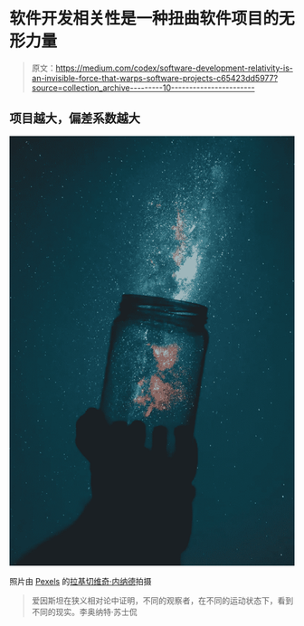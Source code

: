 # 软件开发相关性是一种扭曲软件项目的无形力量

> 原文：<https://medium.com/codex/software-development-relativity-is-an-invisible-force-that-warps-software-projects-c65423dd5977?source=collection_archive---------10----------------------->

## 项目越大，偏差系数越大

![](img/4076dc0df6d7f1fac6cd87f5f8830471.png)

照片由 [Pexels](https://www.pexels.com/photo/creative-photo-of-person-holding-glass-mason-jar-under-a-starry-sky-1274260/?utm_content=attributionCopyText&utm_medium=referral&utm_source=pexels) 的[拉基切维奇·内纳德](https://www.pexels.com/@rakicevic-nenad-233369?utm_content=attributionCopyText&utm_medium=referral&utm_source=pexels)拍摄

> 爱因斯坦在狭义相对论中证明，不同的观察者，在不同的运动状态下，看到不同的现实。李奥纳特·苏士侃